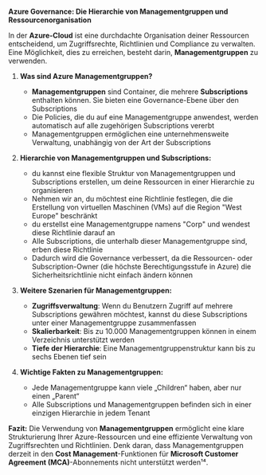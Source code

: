 **Azure Governance: Die Hierarchie von Managementgruppen und Ressourcenorganisation**

In der **Azure-Cloud** ist eine durchdachte Organisation deiner Ressourcen entscheidend, um Zugriffsrechte, Richtlinien und Compliance zu verwalten. Eine Möglichkeit, dies zu erreichen, besteht darin, **Managementgruppen** zu verwenden.

1. **Was sind Azure Managementgruppen?**
   - **Managementgruppen** sind Container, die mehrere **Subscriptions** enthalten können. Sie bieten eine Governance-Ebene über den Subscriptions
   - Die Policies, die du auf eine Managementgruppe anwendest, werden automatisch auf alle zugehörigen Subscriptions vererbt
   - Managementgruppen ermöglichen eine unternehmensweite Verwaltung, unabhängig von der Art der Subscriptions

2. **Hierarchie von Managementgruppen und Subscriptions:**
   - du kannst eine flexible Struktur von Managementgruppen und Subscriptions erstellen, um deine Ressourcen in einer Hierarchie zu organisieren
   - Nehmen wir an, du möchtest eine Richtlinie festlegen, die die Erstellung von virtuellen Maschinen (VMs) auf die Region "West Europe" beschränkt
   - du erstellst eine Managementgruppe namens "Corp" und wendest diese Richtlinie darauf an
   - Alle Subscriptions, die unterhalb dieser Managementgruppe sind, erben diese Richtlinie
   - Dadurch wird die Governance verbessert, da die Ressourcen- oder Subscription-Owner (die höchste Berechtigungsstufe in Azure) die Sicherheitsrichtlinie nicht einfach ändern können

3. **Weitere Szenarien für Managementgruppen:**
   - **Zugriffsverwaltung**: Wenn du Benutzern Zugriff auf mehrere Subscriptions gewähren möchtest, kannst du diese Subscriptions unter einer Managementgruppe zusammenfassen
   - **Skalierbarkeit**: Bis zu 10.000 Managementgruppen können in einem Verzeichnis unterstützt werden
   - **Tiefe der Hierarchie**: Eine Managementgruppenstruktur kann bis zu sechs Ebenen tief sein

4. **Wichtige Fakten zu Managementgruppen:**
   - Jede Managementgruppe kann viele „Children“ haben, aber nur einen „Parent“
   - Alle Subscriptions und Managementgruppen befinden sich in einer einzigen Hierarchie in jedem Tenant

**Fazit:**
Die Verwendung von **Managementgruppen** ermöglicht eine klare Strukturierung Ihrer Azure-Ressourcen und eine effiziente Verwaltung von Zugriffsrechten und Richtlinien. Denk daran, dass Managementgruppen derzeit in den **Cost Management**-Funktionen für **Microsoft Customer Agreement (MCA)**-Abonnements nicht unterstützt werden¹⁴.